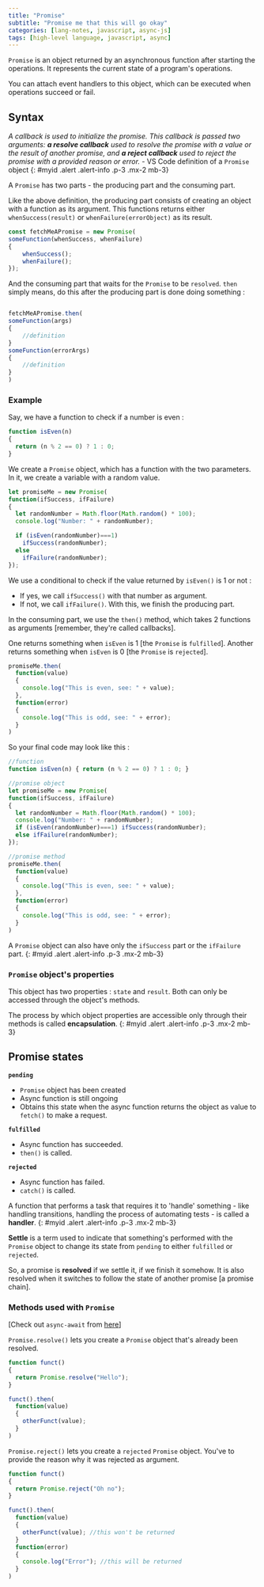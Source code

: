 ```yaml
---
title: "Promise"
subtitle: "Promise me that this will go okay"
categories: [lang-notes, javascript, async-js]
tags: [high-level language, javascript, async]
---
```


`Promise` is an object returned by an asynchronous function after starting the operations. It represents the current state of a program's operations.

You can attach event handlers to this object, which can be executed when operations succeed or fail.

## Syntax

*A callback is used to initialize the promise. This callback is passed two arguments: **a resolve callback** used to resolve the promise with a value or the result of another promise, and **a reject callback** used to reject the promise with a provided reason or error.* - VS Code definition of a `Promise` object
{: #myid .alert .alert-info .p-3 .mx-2 mb-3}

A `Promise` has two parts - the producing part and the consuming part.

Like the above definition, the producing part consists of creating an object with a function as its argument. This functions returns either `whenSuccess(result)` or `whenFailure(errorObject)` as its result.

```js
const fetchMeAPromise = new Promise(
someFunction(whenSuccess, whenFailure)
{
    whenSuccess();
    whenFailure();
});
```

And the consuming part that waits for the `Promise` to be `resolved`. `then` simply means, do this after the producing part is done doing something :

```js

fetchMeAPromise.then(
someFunction(args)
{
    //definition
}
someFunction(errorArgs)
{
    //definition
}
)
```

### Example

Say, we have a function to check if a number is even :

```js
function isEven(n)
{
  return (n % 2 == 0) ? 1 : 0;
}
```

We create a `Promise` object, which has a function with the two parameters. In it, we create a variable with a random value.

```js
let promiseMe = new Promise(
function(ifSuccess, ifFailure)
{
  let randomNumber = Math.floor(Math.random() * 100);
  console.log("Number: " + randomNumber);

  if (isEven(randomNumber)===1)
    ifSuccess(randomNumber);
  else
    ifFailure(randomNumber);
});
```

We use a conditional to check if the value returned by `isEven()` is 1 or not :

- If yes, we call `ifSuccess()` with that number as argument.
- If not, we call `ifFailure()`. With this, we finish the producing part.

In the consuming part, we use the `then()` method, which takes 2 functions as arguments [remember, they're called callbacks].

One returns something when `isEven` is 1 [the `Promise` is `fulfilled`]. Another returns something when `isEven` is 0 [the `Promise` is `rejected`].

```js
promiseMe.then(
  function(value)
  {
    console.log("This is even, see: " + value);
  },
  function(error)
  {
    console.log("This is odd, see: " + error);
  }
)
```

So your final code may look like this :

```js
//function
function isEven(n) { return (n % 2 == 0) ? 1 : 0; }

//promise object
let promiseMe = new Promise(
function(ifSuccess, ifFailure)
{
  let randomNumber = Math.floor(Math.random() * 100);
  console.log("Number: " + randomNumber);
  if (isEven(randomNumber)===1) ifSuccess(randomNumber);
  else ifFailure(randomNumber);
});

//promise method
promiseMe.then(
  function(value)
  {
    console.log("This is even, see: " + value);
  },
  function(error)
  {
    console.log("This is odd, see: " + error);
  }
)
```

A `Promise` object can also have only the `ifSuccess` part or the `ifFailure` part.
{: #myid .alert .alert-info .p-3 .mx-2 mb-3}

### `Promise` object's properties

This object has two properties : `state` and `result`. Both can only be accessed through the object's methods.

The process by which object properties are accessible only through their methods is called **encapsulation**.
{: #myid .alert .alert-info .p-3 .mx-2 mb-3}

## Promise states

**`pending`**

- `Promise` object has been created
- Async function is still ongoing
- Obtains this state when the async function returns the object as value to `fetch()` to make a request.

**`fulfilled`**

- Async function has succeeded.
- `then()` is called.

**`rejected`**

- Async function has failed.
- `catch()` is called.

A function that performs a task that requires it to 'handle' something - like handling transitions, handling the process of automating tests - is called a **handler**.
{: #myid .alert .alert-info .p-3 .mx-2 mb-3}

**Settle** is a term used to indicate that something's performed with the `Promise` object to change its state from `pending` to either `fulfilled` or `rejected`.

So, a promise is **resolved** if we settle it, if we finish it somehow. It is also resolved when it switches to follow the state of another promise [a promise chain].

### Methods used with `Promise`

[Check out `async-await` from [here](2024-12-11-js-async-await.md)]

``Promise.resolve()`` lets you create a `Promise` object that's already been resolved.

```js
function funct()
{
  return Promise.resolve("Hello");
}

funct().then(
  function(value)
  {
    otherFunct(value);
  }
)
```

``Promise.reject()`` lets you create a `rejected` `Promise` object. You've to provide the reason why it was rejected as argument.

```js
function funct()
{
  return Promise.reject("Oh no");
}

funct().then(
  function(value)
  {
    otherFunct(value); //this won't be returned
  }
  function(error)
  {
    console.log("Error"); //this will be returned
  }
)
```
